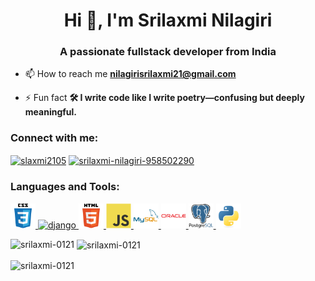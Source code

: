 <h1 align="center">Hi 👋, I'm Srilaxmi Nilagiri</h1>
<h3 align="center">A passionate fullstack developer from India</h3>

- 📫 How to reach me **nilagirisrilaxmi21@gmail.com**

- ⚡ Fun fact **🛠 I write code like I write poetry—confusing but deeply meaningful.**

<h3 align="left">Connect with me:</h3>
<p align="left">
<a href="https://twitter.com/slaxmi2105" target="blank"><img align="center" src="https://raw.githubusercontent.com/rahuldkjain/github-profile-readme-generator/master/src/images/icons/Social/twitter.svg" alt="slaxmi2105" height="30" width="40" /></a>
<a href="https://linkedin.com/in/srilaxmi-nilagiri-958502290" target="blank"><img align="center" src="https://raw.githubusercontent.com/rahuldkjain/github-profile-readme-generator/master/src/images/icons/Social/linked-in-alt.svg" alt="srilaxmi-nilagiri-958502290" height="30" width="40" /></a>
</p>

<h3 align="left">Languages and Tools:</h3>
<p align="left"> <a href="https://www.w3schools.com/css/" target="_blank" rel="noreferrer"> <img src="https://raw.githubusercontent.com/devicons/devicon/master/icons/css3/css3-original-wordmark.svg" alt="css3" width="40" height="40"/> </a> <a href="https://www.djangoproject.com/" target="_blank" rel="noreferrer"> <img src="https://cdn.worldvectorlogo.com/logos/django.svg" alt="django" width="40" height="40"/> </a> <a href="https://www.w3.org/html/" target="_blank" rel="noreferrer"> <img src="https://raw.githubusercontent.com/devicons/devicon/master/icons/html5/html5-original-wordmark.svg" alt="html5" width="40" height="40"/> </a> <a href="https://developer.mozilla.org/en-US/docs/Web/JavaScript" target="_blank" rel="noreferrer"> <img src="https://raw.githubusercontent.com/devicons/devicon/master/icons/javascript/javascript-original.svg" alt="javascript" width="40" height="40"/> </a> <a href="https://www.mysql.com/" target="_blank" rel="noreferrer"> <img src="https://raw.githubusercontent.com/devicons/devicon/master/icons/mysql/mysql-original-wordmark.svg" alt="mysql" width="40" height="40"/> </a> <a href="https://www.oracle.com/" target="_blank" rel="noreferrer"> <img src="https://raw.githubusercontent.com/devicons/devicon/master/icons/oracle/oracle-original.svg" alt="oracle" width="40" height="40"/> </a> <a href="https://www.postgresql.org" target="_blank" rel="noreferrer"> <img src="https://raw.githubusercontent.com/devicons/devicon/master/icons/postgresql/postgresql-original-wordmark.svg" alt="postgresql" width="40" height="40"/> </a> <a href="https://www.python.org" target="_blank" rel="noreferrer"> <img src="https://raw.githubusercontent.com/devicons/devicon/master/icons/python/python-original.svg" alt="python" width="40" height="40"/> </a> </p>

<p><img align="left" src="https://github-readme-stats.vercel.app/api/top-langs?username=srilaxmi-0121&show_icons=true&locale=en&layout=compact" alt="srilaxmi-0121" /></p>

<p>&nbsp;<img align="center" src="https://github-readme-stats.vercel.app/api?username=srilaxmi-0121&show_icons=true&locale=en" alt="srilaxmi-0121" /></p>

<p><img align="center" src="https://github-readme-streak-stats.herokuapp.com/?user=srilaxmi-0121&" alt="srilaxmi-0121" /></p>
